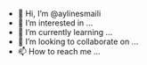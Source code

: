 - 👋 Hi, I’m @aylinesmaili
- 👀 I’m interested in ...
- 🌱 I’m currently learning ...
- 💞️ I’m looking to collaborate on ...
- 📫 How to reach me ...

<!---
aylinesmaili/aylinesmaili is a ✨ special ✨ repository because its `README.md` (this file) appears on your GitHub profile.
You can click the Preview link to take a look at your changes.
--->
